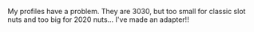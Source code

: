 My profiles have a problem. They are 3030, but too small for classic slot nuts and too big for 2020 nuts... I've made an adapter!!
